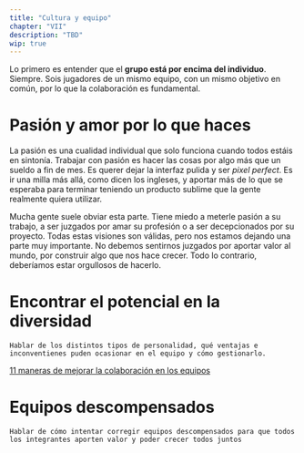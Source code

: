 ```yaml
---
title: "Cultura y equipo"
chapter: "VII"
description: "TBD"
wip: true
---
```


Lo primero es entender que el **grupo está por encima del individuo**. Siempre. Sois jugadores de un mismo equipo, con un mismo objetivo en común, por lo que la colaboración es fundamental.

# Pasión y amor por lo que haces

La pasión es una cualidad individual que solo funciona cuando todos estáis en sintonía. Trabajar con pasión es hacer las cosas por algo más que un sueldo a fin de mes. Es querer dejar la interfaz pulida y ser *pixel perfect*. Es ir una milla más allá, como dicen los ingleses, y aportar más de lo que se esperaba para terminar teniendo un producto sublime que la gente realmente quiera utilizar.

Mucha gente suele obviar esta parte. Tiene miedo a meterle pasión a su trabajo, a ser juzgados por amar su profesión o a ser decepcionados por su proyecto. Todas estas visiones son válidas, pero nos estamos dejando una parte muy importante. No debemos sentirnos juzgados por aportar valor al mundo, por construir algo que nos hace crecer. Todo lo contrario, deberíamos estar orgullosos de hacerlo.

# Encontrar el potencial en la diversidad

`Hablar de los distintos tipos de personalidad, qué ventajas e inconventienes puden ocasionar en el equipo y cómo gestionarlo.`

[11 maneras de mejorar la colaboración en los equipos](https://asana.com/es/resources/collaboration-in-the-workplace)

# Equipos descompensados

`Hablar de cómo intentar corregir equipos descompensados para que todos los integrantes aporten valor y poder crecer todos juntos`
